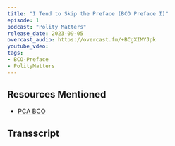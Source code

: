 ```yaml
---
title: "I Tend to Skip the Preface (BCO Preface I)"
episode: 1
podcast: "Polity Matters"
release_date: 2023-09-05
overcast_audio: https://overcast.fm/+BCgXIMYJpk
youtube_vdeo: 
tags: 
- BCO-Preface 
- PolityMatters
---
```


## Resources Mentioned

- [PCA BCO](https://www.pcaac.org/bco/)

## Transscript